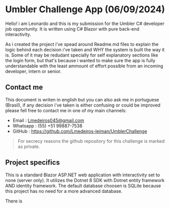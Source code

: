 # Umbler Challenge App (06/09/2024)

Hello! i am Leonardo and this is my submission for the Umbler C# developer job opportunity. It is written using C# Blazor with pure back-end interactivity.


As i created the project i've spead around Readme.md files to explain the logic behind each decision i've taken and WHY the system is built the way it is. Some of it may be redudant specially for self explanatory sections like the login form, but that's because i wanted to make sure the app is fully understandable with the least ammount of effort possible from an incoming developer, intern or senior.


## Contact me

This document is writen in english but you can also ask me in portuguese (Brasil), if any decision i've taken is either confusing or could be improved please fell free to contact me in one of my main channels:


- Email : Lmedeiros045@gmail.com
- Whatsapp : (55) +51 99887-7538
- GitHub : https://github.com/Lmedeiros-leiman/UmblerChallenge

> For secrecy reasons the github repository for this challenge is marked as private.


## Project specifics

This is a standard Blazor ASP.NET web application with interactivity set to none (server only).
It utilizes the Dotnet 8 SDK with Dotnet entity framework AND identity framework. The default database choosen is SQLite because this project has no need for a more advanced database.

There is 